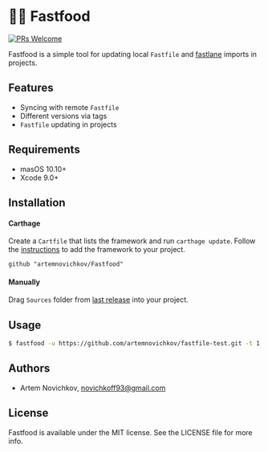 # 🍔🍟 Fastfood

[![PRs Welcome](https://img.shields.io/badge/PRs-welcome-brightgreen.svg?style=flat)](http://makeapullrequest.com)

Fastfood is a simple tool for updating local `Fastfile` and [fastlane](https://github.com/fastlane/fastlane) imports in projects.

## Features

- Syncing with remote `Fastfile`
- Different versions via tags
- `Fastfile` updating in projects

## Requirements

- masOS 10.10+
- Xcode 9.0+

## Installation

#### Carthage
Create a `Cartfile` that lists the framework and run `carthage update`. Follow the [instructions](https://github.com/Carthage/Carthage#adding-frameworks-to-an-application) to add the framework to your project.

```
github "artemnovichkov/Fastfood"
```
#### Manually

Drag `Sources` folder from [last release](https://github.com/artemnovichkov/fastfood/releases) into your project.

## Usage

```bash
$ fastfood -u https://github.com/artemnovichkov/fastfile-test.git -t 1.0
```

## Authors

* Artem Novichkov, novichkoff93@gmail.com

## License

Fastfood is available under the MIT license. See the LICENSE file for more info.
